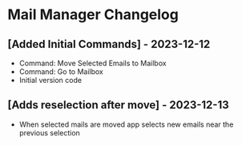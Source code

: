 # Mail Manager Changelog

## [Added Initial Commands] - 2023-12-12

- Command: Move Selected Emails to Mailbox
- Command: Go to Mailbox
- Initial version code

## [Adds reselection after move] - 2023-12-13

- When selected mails are moved app selects new emails near the previous selection
